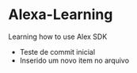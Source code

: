 # Alexa-Learning
Learning how to use Alex SDK
- Teste de commit inicial
- Inserido um novo item no arquivo
